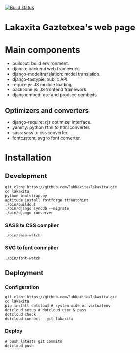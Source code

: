 [![Build Status](https://travis-ci.org/labkaxita/lakaxita.png)](https://travis-ci.org/labkaxita/lakaxita)

Lakaxita Gaztetxea's web page
=============================


Main components
===============

- buildout: build environment.
- django: backend web framework.
- django-modeltranslation: model translation.
- django-tastypie: public API.
- require.js: JS module loading.
- backbone.js: JS frontend framework.
- djangoembed: use and produce oembeds.

Optimizers and converters 
-------------------------

- django-require: r.js optimizer interface.
- yammy: python html to html converter.
- sass: sass to css converter.
- fontcustom: svg to font converter.


Installation
============

Development
-----------

    git clone https://github.com/labkaxita/lakaxita.git
    cd lakaxita
    python bootstrap.py
    aptitude install fontforge ttfautohint
    ./bin/buildout
    ./bin/django syncdb --migrate
    ./bin/django runserver


### SASS to CSS compiler
    
    ./bin/sass-watch


### SVG to font conmpiler

    ./bin/font-watch


Deployment
----------

### Configuration
    git clone https://github.com/labkaxita/lakaxita.git
    cd lakaxita
    pip install dotcloud # system wide or virtualenv
    dotcloud setup # dotcloud user & pass
    dotcloud check
    dotcloud connect --git lakaxita

### Deploy
    # push latests git commits
    dotcloud push
